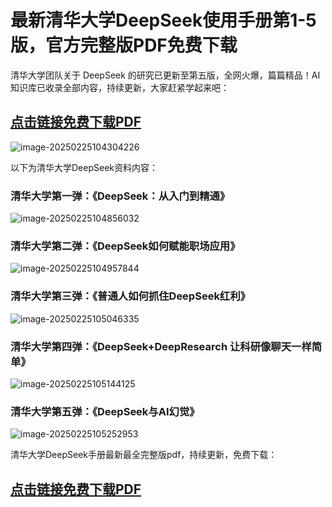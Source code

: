 # 最新清华大学DeepSeek使用手册第1-5版，官方完整版PDF免费下载

清华大学团队关于 DeepSeek 的研究已更新至第五版，全网火爆，篇篇精品！AI知识库已收录全部内容，持续更新，大家赶紧学起来吧：

## [点击链接免费下载PDF](https://wwee.lanzouu.com/b00rnu7l0f)

![image-20250225104304226](https://pic.yupi.icu/yuyi/image-20250225104304226.png)

以下为清华大学DeepSeek资料内容：

### 清华大学第一弹：《DeepSeek：从入门到精通》

![image-20250225104856032](https://pic.yupi.icu/yuyi/image-20250225104856032.png)

### 清华大学第二弹：《DeepSeek如何赋能职场应用》

![image-20250225104957844](https://pic.yupi.icu/yuyi/image-20250225104957844.png)

### 清华大学第三弹：《普通人如何抓住DeepSeek红利》

![image-20250225105046335](https://pic.yupi.icu/yuyi/image-20250225105046335.png)

### 清华大学第四弹：《DeepSeek+DeepResearch 让科研像聊天一样简单》

![image-20250225105144125](https://pic.yupi.icu/yuyi/image-20250225105144125.png)

### 清华大学第五弹：《DeepSeek与AI幻觉》

![image-20250225105252953](https://pic.yupi.icu/yuyi/image-20250225105252953.png)

清华大学DeepSeek手册最新最全完整版pdf，持续更新，免费下载：

## [点击链接免费下载PDF](https://wwee.lanzouu.com/b00rnu7l0f)